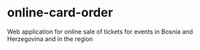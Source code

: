 # online-card-order
Web application for online sale of tickets for events in Bosnia and Herzegovina and in the region
